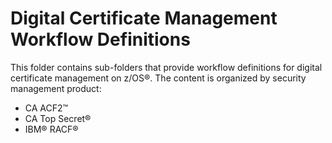 # Digital Certificate Management Workflow Definitions
This folder contains sub-folders that provide workflow definitions for digital certificate management on z/OS®.  The content is organized by security management product:
- CA ACF2™
- CA Top Secret®
- IBM® RACF®
